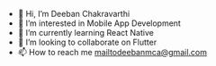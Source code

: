 - 👋 Hi, I’m Deeban Chakravarthi
- 👀 I’m interested in Mobile App Development
- 🌱 I’m currently learning React Native
- 💞️ I’m looking to collaborate on Flutter
- 📫 How to reach me mailtodeebanmca@gmail.com

<!---
DeepanAndroid/DeepanAndroid is a ✨ special ✨ repository because its `README.md` (this file) appears on your GitHub profile.
You can click the Preview link to take a look at your changes.
--->

